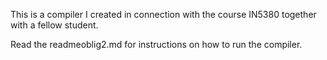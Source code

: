 This is a compiler I created in connection with the course IN5380 together with a fellow student.

Read the readmeoblig2.md for instructions on how to run the compiler.
